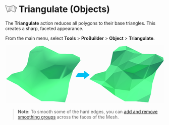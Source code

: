 # ![Triangulate icon](images/icons/Object_Triangulate.png) Triangulate (Objects)

The __Triangulate__ action reduces all polygons to their base triangles. This creates a sharp, faceted appearance.

From the main menu, select **Tools** > **ProBuilder** > **Object** > **Triangulate**.

![Triangulate Object Example](images/TriangulateObject_Example.png)

> **Note:** To smooth some of the hard edges, you can [add and remove smoothing groups](workflow-edit-smoothing.md) across the faces of the Mesh.
